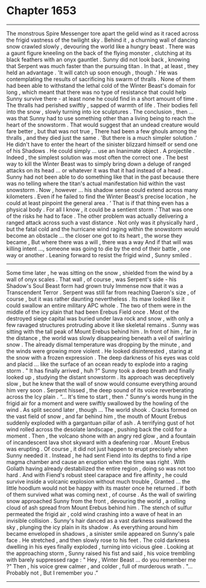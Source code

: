 
# Chapter 1653


---

The monstrous Spire Messenger tore apart the gelid wind as it raced across the frigid vastness of the twilight sky . Behind it , a churning wall of dancing snow crawled slowly , devouring the world like a hungry beast .
There was a gaunt figure kneeling on the back of the flying monster , clutching at its black feathers with an onyx gauntlet .
Sunny did not look back , knowing that Serpent was much faster than the pursuing titan . In that , at least , they held an advantage .
'It will catch up soon enough , though .’
He was contemplating the results of sacrificing his swarm of thralls .
None of them had been able to withstand the lethal cold of the Winter Beast's domain for long , which meant that there was no type of resistance that could help Sunny survive there - at least none he could find in a short amount of time .
The thralls had perished swiftly , sapped of warmth of life . Their bodies fell into the snow , slowly turning into ice sculptures .
The conclusion , then ... was that Sunny had to use something other than a living being to reach the heart of the snowstorm . That would suggest that an undead creature would fare better , but that was not true , There had been a few ghouls among the thralls , and they died just the same .
'But there is a much simpler solution .’
He didn't have to enter the heart of the sinister blizzard himself or send one of his Shadows . He could simply ... use an Inanimate object .
A projectile .
Indeed , the simplest solution was most often the correct one . The best way to kill the Winter Beast was to simply bring down a deluge of ranged attacks on its head ... or whatever it was that it had instead of a head .
Sunny had not been able to do something like that in the past because there was no telling where the titan's actual manifestation hid within the vast snowstorm . Now , however ... his shadow sense could extend across many kilometers . Even if he failed to find the Winter Beast's precise location , he could at least pinpoint the general area .
‘ That is if that thing even has a physical body . For all I know , it could be a sentient storm .’
That was one of the risks he had to face . The other problem was actually delivering a ranged attack across such a vast distance . Not only was it physically hard , but the fatal cold and the hurricane wind raging within the snowstorm would become an obstacle ... the closer one got to its heart , the worse they became ,
But where there was a will , there was a way
And if that will was killing intent ..., someone was going to die by the end of their battle , one way or another .
Leaning forward to resist the frigid wind , Sunny smiled .
***
Some time later , he was sitting on the snow , shielded from the wind by a wall of onyx scales . That wall , of course , was Serpent's side - his Shadow's Soul Beast form had grown truly Immense now that it was a Transcendent Terror .
Serpent was still far from reaching Daeron's size , of course , but it was rather daunting nevertheless . Its maw looked like it could swallow an entire military APC whole .
The two of them were in the middle of the icy plain that had been Erebus Field once . Most of the destroyed siege capital was buried under lava rock and snow , with only a few ravaged structures protruding above it like skeletal remains .
Sunny was sitting with the tall peak of Mount Erebus behind him . In front of him , far in the distance , the world was slowly disappearing beneath a veil of swirling snow .
The already dismal temperature was dropping by the minute , and the winds were growing more violent .
He looked disinterested , staring at the snow with a frozen expression . The deep darkness of his eyes was cold and placid ... like the surface of an ocean ready to explode into a raging storm .
" It has finally arrived , huh ?"
Sunny took a deep breath and finally looked up , studying the distant snowstorm . Its approach was deceptively slow , but he knew that the wall of snow would consume everything around him very soon .
Serpent hissed , the deep sound of its voice reverberating across the Icy plain .
“... It's time to start , then ."
Sunny's words hung in the frigid air for a moment and were swiftly swallowed by the howling of the wind .
As split second later , though ...
The world shook .
Cracks formed on the vast field of snow , and far behind him , the mouth of Mount Erebus suddenly exploded with a gargantuan pillar of ash . A terrifying gust of hot wind rolled across the desolate landscape , pushing back the cold for a moment . Then , the volcano shone with an angry red glow , and a fountain of incandescent lava shot skyward with a deafening roar .
Mount Erebus was erupting .
Of course , it did not just happen to erupt precisely when Sunny needed it . Instead , he had sent Fiend into its depths to find a ripe magma chamber and cause an eruption when the time was right .
With Goliath having already destabilized the entire region , doing so was not too hard . And with Fiend's robust steel carapace and fire affinity , he could survive inside a volcanic explosion without much trouble , Granted ... the little hoodlum would not be happy with its master once he returned .
If both of them survived what was coming next , of course .
As the wall of swirling snow approached Sunny from the front , devouring the world , a rolling cloud of ash spread from Mount Erebus behind him . The stench of sulfur permeated the frigid air , cold wind crashing into a wave of heat in an invisible collision . Sunny's hair danced as a vast darkness swallowed the sky , plunging the icy plain in its shadow .
As everything around him became enveloped in shadows , a sinister smile appeared on Sunny's pale face .
He stretched , and then slowly rose to his feet .
The cold darkness dwelling in his eyes finally exploded , turning into vicious glee .
Looking at the approaching storm , Sunny raised his fist and said , his voice trembling with barely suppressed rage :
" Hey , Winter Beast ... do you remember me ?"
Then , his voice grew calmer , and colder , full of murderous wrath .
"... Probably not , But I remember you .”

---

